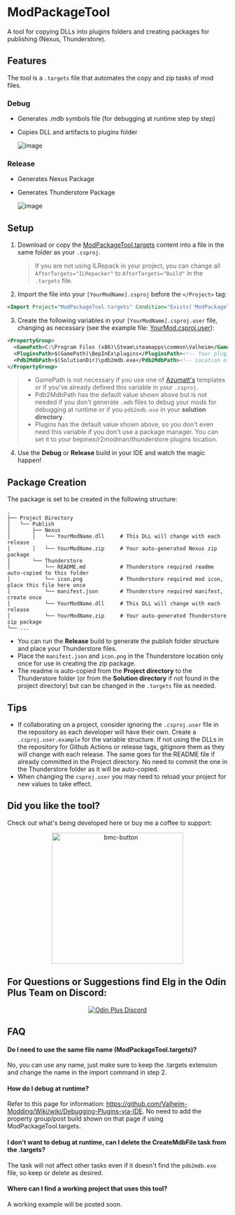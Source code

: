 # ModPackageTool

A tool for copying DLLs into plugins folders and creating packages for publishing (Nexus, Thunderstore).

## Features

The tool is a `.targets` file that automates the copy and zip tasks of mod files.

### Debug
- Generates .mdb symbols file (for debugging at runtime step by step)
- Copies DLL and artifacts to plugins folder

    ![image](https://user-images.githubusercontent.com/101152506/215940370-cdbb4e4b-ab16-446a-9f54-31ae4c5b4a62.png)

### Release
- Generates Nexus Package
- Generates Thunderstore Package

    ![image](https://user-images.githubusercontent.com/101152506/215941566-1b71c8e5-0613-47a4-914d-714026a9083d.png)

## Setup

1. Download or copy the <a href="https://github.com/elgthedev/ModPackageTool/blob/main/ModPackageTool.targets"  target="_blank">ModPackageTool.targets</a> content into a file in the same folder as your `.csproj`.
     > If you are not using ILRepack in your project, you can change all `AfterTargets="ILRepacker"` to `AfterTargets="Build"` in the `.targets` file.
2. Import the file into your `[YourModName].csproj` before the `</Project>` tag:
```xml
<Import Project="ModPackageTool.targets" Condition="Exists('ModPackageTool.targets')" />
```
3. Create the following variables in your `[YourModName].csproj.user` file, changing as necessary (see the example file: <a href="https://github.com/elgthedev/ModPackageTool/blob/main/YourMod.csproj.user"  target="_blank">YourMod.csproj.user</a>): 
```xml
<PropertyGroup>
  <GamePath>C:\Program Files (x86)\Steam\steamapps\common\Valheim</GamePath>
  <PluginsPath>$(GamePath)\BepInEx\plugins</PluginsPath><!-- Your plugins folder where the .dll/.mdb will be copied -->
  <Pdb2MdbPath>$(SolutionDir)\pdb2mdb.exe</Pdb2MdbPath><!-- Location of the pdb2mdb.exe file -->
</PropertyGroup>
```
  > * GamePath is not necessary if you use one of <a href="https://github.com/AzumattDev"  target="_blank">Azumatt's</a> templates or if you've already defined this variable in your `.csproj`.
  > * Pdb2MdbPath has the default value shown above but is not needed if you don't generate `.mdb` files to debug your mods for debugging at runtime or if you `pdb2mdb.exe` in your **solution directory**. 
  > * Plugins has the default value shown above, so you don't even need this variable if you don't use a package manager. You can set it to your bepinex/r2modman/thunderstore plugins location.
  4. Use the **Debug** or **Release** build in your IDE and watch the magic happen!

## Package Creation
The package is set to be created in the following structure:

    .
    ├── Project Directory        
    │   └── Publish              
    │       ├── Nexus              
    │       │   └── YourModName.dll     # This DLL will change with each release
    │       │   └── YourModName.zip     # Your auto-generated Nexus zip package
    │       └── Thunderstore
    │           └── README.md           # Thunderstore required readme auto-copied to this folder
    │           └── icon.png            # Thunderstore required mod icon, place this file here once
    │           └── manifest.json       # Thunderstore required manifest, create once
    │           └── YourModName.dll     # This DLL will change with each release
    │           └── YourModName.zip     # Your auto-generated Thunderstore zip package
    └── ...
 
 * You can run the **Release** build to generate the publish folder structure and place your Thunderstore files.
 * Place the `manifest.json` and `icon.png` in the Thunderstore location only once for use in creating the zip package.
 * The readme is auto-copied from the **Project directory** to the Thunderstore folder (or from the **Solution directory** if not found in the project directory) but can be changed in the `.targets` file as needed.

## Tips
* If collaborating on a project, consider ignoring the `.csproj.user` file in the repository as each developer will have their own. Create a `.csproj.user.example` for the variable structure.
If not using the DLLs in the repository for Github Actions or release tags, gitignore them as they will change with each release. The same goes for the README file if already committed in the Project directory. No need to commit the one in the Thunderstore folder as it will be auto-copied.
* When changing the `csproj.user` you may need to reload your project for new values to take effect.

## Did you like the tool?
Check out what's being developed here or buy me a coffee to support:
<p align="center">
  <a href="https://www.buymeacoffee.com/elgthedev">
    <img width="300" alt="bmc-button" src="https://user-images.githubusercontent.com/101152506/215227016-c5a9ea72-fe35-42bf-be89-06c643b46993.png">
  </a>
</p>

<p>
  <p align="center"><h2>For Questions or Suggestions find Elg in the Odin Plus Team on Discord:</h2></p>

  <p align="center"><a href="https://discord.gg/mbkPcvu9ax"><img src="https://i.imgur.com/Ji3u63C.png" alt="Odin Plus Discord"></a>
</p>

## FAQ

#### Do I need to use the same file name (ModPackageTool.targets)?

No, you can use any name, just make sure to keep the .targets extension and change the name in the import command in step 2.

#### How do I debug at runtime?

Refer to this page for information: <a href="https://github.com/elgthedev/ModPackageTool/blob/main/ModPackageTool.targets"  target="_blank">https://github.com/Valheim-Modding/Wiki/wiki/Debugging-Plugins-via-IDE</a>. No need to add the property group/post build shown on that page if using ModPackageTool.targets.

#### I don't want to debug at runtime, can I delete the CreateMdbFile task from the .targets?

The task will not affect other tasks even if it doesn't find the `pdb2mdb.exe` file, so keep or delete as desired.

#### Where can I find a working project that uses this tool?

A working example will be posted soon.